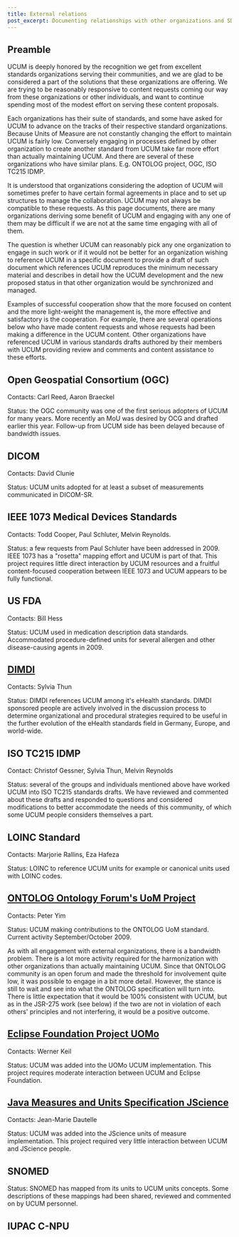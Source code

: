```yaml
--- 
title: External relations 
post_excerpt: Documenting relationships with other organizations and SDOs. 
---
```


## Preamble

UCUM is deeply honored by the recognition we get from excellent standards organizations serving their communities, and we are glad to be considered a part of the solutions that these organizations are offering. We are trying to be reasonably responsive to content requests coming our way from these organizations or other individuals, and want to continue spending most of the modest effort on serving these content proposals.

Each organizations has their suite of standards, and some have asked for UCUM to advance on the tracks of their respective standard organizations. Because Units of Measure are not constantly changing the effort to maintain UCUM is fairly low. Conversely engaging in processes defined by other organization to create another standard from UCUM take far more effort than actually maintaining UCUM. And there are several of these organizations who have similar plans. E.g. ONTOLOG project, OGC, ISO TC215 IDMP.

It is understood that organizations considering the adoption of UCUM will sometimes prefer to have certain formal agreements in place and to set up structures to manage the collaboration. UCUM may not always be compatible to these requests. As this page documents, there are many organizations deriving some benefit of UCUM and engaging with any one of them may be difficult if we are not at the same time engaging with all of them.

The question is whether UCUM can reasonably pick any one organization to engage in such work or if it would not be better for an organization wishing to reference UCUM in a specific document to provide a draft of such document which references UCUM reproduces the minimum necessary material and describes in detail how the UCUM development and the new proposed status in that other organization would be synchronized and managed.

Examples of successful cooperation show that the more focused on content and the more light-weight the management is, the more effective and satisfactory is the cooperation. For example, there are several operations below who have made content requests and whose requests had been making a difference in the UCUM content. Other organizations have referenced UCUM in various standards drafts authored by their members with UCUM providing review and comments and content assistance to these efforts.

## Open Geospatial Consortium (OGC)

Contacts: Carl Reed, Aaron Braeckel

Status: the OGC community was one of the first serious adopters of UCUM for many years. More recently an MoU was desired by OCG and drafted earlier this year. Follow-up from UCUM side has been delayed because of bandwidth issues.

## DICOM

Contacts: David Clunie

Status: UCUM units adopted for at least a subset of measurements communicated in DICOM-SR.

## IEEE 1073 Medical Devices Standards

Contacts: Todd Cooper, Paul Schluter, Melvin Reynolds.

Status: a few requests from Paul Schluter have been addressed in 2009. IEEE 1073 has a "rosetta" mapping effort and UCUM is part of that. This project requires little direct interaction by UCUM resources and a fruitful content-focused cooperation between IEEE 1073 and UCUM appears to be fully functional.

## US FDA

Contacts: Bill Hess

Status: UCUM used in medication description data standards. Accommodated procedure-defined units for several allergen and other disease-causing agents in 2009.

## [DIMDI](http://www.dimdi.de/static/de/ehealth/ucum/)

Contacts: Sylvia Thun

Status: DIMDI references UCUM among it's eHealth standards. DIMDI sponsored people are actively involved in the discussion process to determine organizational and procedural strategies required to be useful in the further evolution of the eHealth standards field in Germany, Europe, and world-wide.

## ISO TC215 IDMP

Contact: Christof Gessner, Sylvia Thun, Melvin Reynolds

Status: several of the groups and individuals mentioned above have worked UCUM into ISO TC215 standards drafts. We have reviewed and commented about these drafts and responded to questions and considered modifications to better accommodate the needs of this community, of which some UCUM people considers themselves a part.

## LOINC Standard

Contacts: Marjorie Rallins, Eza Hafeza

Status: LOINC to reference UCUM units for example or canonical units used with LOINC codes.

## [ONTOLOG Ontology Forum's UoM Project](http://ontolog.cim3.net/cgi-bin/wiki.pl?UoM_Ontology_Standard)

Contacts: Peter Yim

Status: UCUM making contributions to the ONTOLOG UoM standard. Current activity September/October 2009.

As with all engagement with external organizations, there is a bandwidth problem. There is a lot more activity required for the harmonization with other organizations than actually maintaining UCUM. Since that ONTOLOG community is an open forum and made the threshold for involvement quite low, it was possible to engage in a bit more detail. However, the stance is still to wait and see into what the ONTOLOG specification will turn into. There is little expectation that it would be 100% consistent with UCUM, but as in the JSR-275 work (see below) if the two are not in violation of each others' principles and not interfering, it would be a positive outcome.

## [Eclipse Foundation Project UOMo](http://eclipse.org/proposals/uomo)

Contacts: Werner Keil

Status: UCUM was added into the UOMo UCUM implementation. This project requires moderate interaction between UCUM and Eclipse Foundation.

## [Java Measures and Units Specification JScience](http://kenai.com/projects/jscience)

Contacts: Jean-Marie Dautelle

Status: UCUM was added into the JScience units of measure implementation. This project required very little interaction between UCUM and JScience people.

## SNOMED

Status: SNOMED has mapped from its units to UCUM units concepts. Some descriptions of these mappings had been shared, reviewed and commented on by UCUM personnel.

## IUPAC C-NPU
